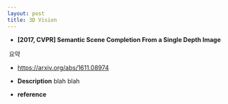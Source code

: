 ```yaml
---
layout: post
title: 3D Vision
---
```

- **[2017, CVPR] Semantic Scene Completion From a Single Depth Image** 

  요약

 - https://arxiv.org/abs/1611.08974

 - **Description**
	blah blah
 - **reference**
